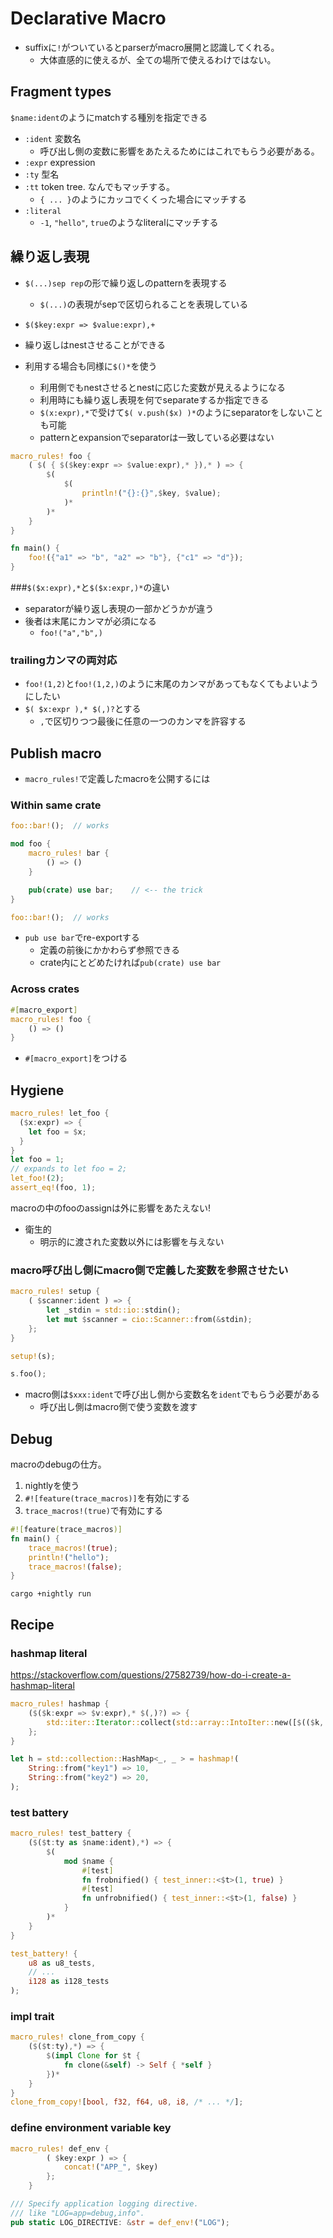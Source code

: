 # Declarative Macro

* suffixに`!`がついているとparserがmacro展開と認識してくれる。
  * 大体直感的に使えるが、全ての場所で使えるわけではない。

## Fragment types

`$name:ident`のようにmatchする種別を指定できる

* `:ident` 変数名
  * 呼び出し側の変数に影響をあたえるためにはこれでもらう必要がある。
* `:expr` expression
* `:ty` 型名
* `:tt` token tree. なんでもマッチする。
  * `{ ... }`のようにカッコでくくった場合にマッチする
* `:literal`
  * `-1`, `"hello"`, `true`のようなliteralにマッチする

## 繰り返し表現

* `$(...)sep rep`の形で繰り返しのpatternを表現する
  * `$(...)`の表現がsepで区切られることを表現している

* `$($key:expr => $value:expr),+`

* 繰り返しはnestさせることができる
* 利用する場合も同様に`$()*`を使う
    * 利用側でもnestさせるとnestに応じた変数が見えるようになる
    * 利用時にも繰り返し表現を何でseparateするか指定できる
    * `$(x:expr),*`で受けて`$( v.push($x) )*`のようにseparatorをしないことも可能
    * patternとexpansionでseparatorは一致している必要はない

```rust
macro_rules! foo {
    ( $( { $($key:expr => $value:expr),* }),* ) => {
        $(
            $(
                println!("{}:{}",$key, $value);
            )*
        )*
    }
}

fn main() {
    foo!({"a1" => "b", "a2" => "b"}, {"c1" => "d"});
}
```

###`$($x:expr),*`と`$($x:expr,)*`の違い

* separatorが繰り返し表現の一部かどうかが違う
* 後者は末尾にカンマが必須になる
  * `foo!("a","b",)`

### trailingカンマの両対応

* `foo!(1,2)`と`foo!(1,2,)`のように末尾のカンマがあってもなくてもよいようにしたい
* `$( $x:expr ),* $(,)?`とする
  * `,`で区切りつつ最後に任意の一つのカンマを許容する
 
## Publish macro

* `macro_rules!`で定義したmacroを公開するには

### Within same crate

```rust
foo::bar!();  // works

mod foo {
    macro_rules! bar {
        () => ()
    }

    pub(crate) use bar;    // <-- the trick
}

foo::bar!();  // works
```

* `pub use bar`でre-exportする
  * 定義の前後にかかわらず参照できる
  * crate内にとどめたければ`pub(crate) use bar`

### Across crates

```rust
#[macro_export]
macro_rules! foo {
    () => ()
}
```

* `#[macro_export]`をつける

## Hygiene

```rust
macro_rules! let_foo { 
  ($x:expr) => {
    let foo = $x; 
  }
}
let foo = 1;
// expands to let foo = 2; 
let_foo!(2); 
assert_eq!(foo, 1);
```

macroの中のfooのassignは外に影響をあたえない!

* 衛生的
  * 明示的に渡された変数以外には影響を与えない

### macro呼び出し側にmacro側で定義した変数を参照させたい

```rust
macro_rules! setup {
    ( $scanner:ident ) => {
        let _stdin = std::io::stdin();
        let mut $scanner = cio::Scanner::from(&stdin);
    };
}

setup!(s);

s.foo();
```

* macro側は`$xxx:ident`で呼び出し側から変数名を`ident`でもらう必要がある
  * 呼び出し側はmacro側で使う変数を渡す

## Debug

macroのdebugの仕方。

1. nightlyを使う
2. `#![feature(trace_macros)]`を有効にする
3. `trace_macros!(true)`で有効にする

```rust
#![feature(trace_macros)]
fn main() {
    trace_macros!(true);
    println!("hello");
    trace_macros!(false);
}
```

`cargo +nightly run`

## Recipe

### hashmap literal

https://stackoverflow.com/questions/27582739/how-do-i-create-a-hashmap-literal

```rust
macro_rules! hashmap {
    ($($k:expr => $v:expr),* $(,)?) => {
        std::iter::Iterator::collect(std::array::IntoIter::new([$(($k, $v),)*]))
    };
}

let h = std::collection::HashMap<_, _ > = hashmap!(
    String::from("key1") => 10,
    String::from("key2") => 20,
);
```

### test battery

```rust
macro_rules! test_battery { 
    ($($t:ty as $name:ident),*) => {
        $(
            mod $name {
                #[test]
                fn frobnified() { test_inner::<$t>(1, true) }
                #[test]
                fn unfrobnified() { test_inner::<$t>(1, false) }
            } 
        )*
    } 
}

test_battery! {
    u8 as u8_tests,
    // ...
    i128 as i128_tests
);
```

### impl trait

```rust
macro_rules! clone_from_copy { 
    ($($t:ty),*) => {
        $(impl Clone for $t {
            fn clone(&self) -> Self { *self }
        })*
    }
}
clone_from_copy![bool, f32, f64, u8, i8, /* ... */];
```

### define environment variable key

```rust
macro_rules! def_env {
        ( $key:expr ) => {
            concat!("APP_", $key)
        };
    }

/// Specify application logging directive.
/// like "LOG=app=debug,info".
pub static LOG_DIRECTIVE: &str = def_env!("LOG");

```
